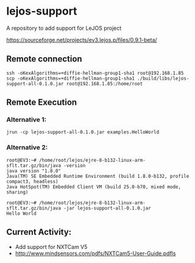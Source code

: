 # lejos-support
A repository to add support for LeJOS project

https://sourceforge.net/projects/ev3.lejos.p/files/0.9.1-beta/

## Remote connection

```
ssh -oKexAlgorithms=+diffie-hellman-group1-sha1 root@192.168.1.85
scp -oKexAlgorithms=+diffie-hellman-group1-sha1 ./build/libs/lejos-support-all-0.1.0.jar root@192.168.1.85:/home/root
```

## Remote Execution

### Alternative 1:

```
jrun -cp lejos-support-all-0.1.0.jar examples.HelloWorld
```

### Alternative 2:

```
root@EV3:~# /home/root/lejos/ejre-8-b132-linux-arm-sflt.tar.gz/bin/java -version
java version "1.8.0"
Java(TM) SE Embedded Runtime Environment (build 1.8.0-b132, profile compact3, headless)
Java HotSpot(TM) Embedded Client VM (build 25.0-b70, mixed mode, sharing)

root@EV3:~# /home/root/lejos/ejre-8-b132-linux-arm-sflt.tar.gz/bin/java -jar lejos-support-all-0.1.0.jar 
Hello World
```

## Current Activity:

- Add support for NXTCam V5
- http://www.mindsensors.com/pdfs/NXTCam5-User-Guide.pdfls
